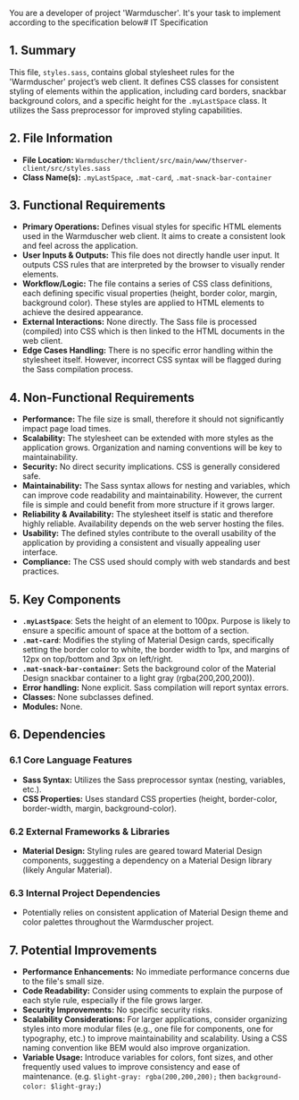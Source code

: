You are a developer of project 'Warmduscher'. It's your task to implement according to the specification below# IT Specification

## 1. Summary

This file, `styles.sass`, contains global stylesheet rules for the 'Warmduscher' project’s web client. It defines CSS classes for consistent styling of elements within the application, including card borders, snackbar background colors, and a specific height for the `.myLastSpace` class. It utilizes the Sass preprocessor for improved styling capabilities.

## 2. File Information

- **File Location:** `Warmduscher/thclient/src/main/www/thserver-client/src/styles.sass`
- **Class Name(s):** `.myLastSpace`, `.mat-card`, `.mat-snack-bar-container`

## 3. Functional Requirements

- **Primary Operations:** Defines visual styles for specific HTML elements used in the Warmduscher web client.  It aims to create a consistent look and feel across the application.
- **User Inputs & Outputs:**  This file does not directly handle user input. It outputs CSS rules that are interpreted by the browser to visually render elements.
- **Workflow/Logic:** The file contains a series of CSS class definitions, each defining specific visual properties (height, border color, margin, background color). These styles are applied to HTML elements to achieve the desired appearance.
- **External Interactions:**  None directly. The Sass file is processed (compiled) into CSS which is then linked to the HTML documents in the web client.
- **Edge Cases Handling:** There is no specific error handling within the stylesheet itself. However, incorrect CSS syntax will be flagged during the Sass compilation process.

## 4. Non-Functional Requirements

- **Performance:** The file size is small, therefore it should not significantly impact page load times.
- **Scalability:** The stylesheet can be extended with more styles as the application grows.  Organization and naming conventions will be key to maintainability.
- **Security:**  No direct security implications. CSS is generally considered safe.
- **Maintainability:** The Sass syntax allows for nesting and variables, which can improve code readability and maintainability.  However, the current file is simple and could benefit from more structure if it grows larger.
- **Reliability & Availability:**  The stylesheet itself is static and therefore highly reliable. Availability depends on the web server hosting the files.
- **Usability:**  The defined styles contribute to the overall usability of the application by providing a consistent and visually appealing user interface.
- **Compliance:**  The CSS used should comply with web standards and best practices.

## 5. Key Components

- **`.myLastSpace`**: Sets the height of an element to 100px.  Purpose is likely to ensure a specific amount of space at the bottom of a section.
- **`.mat-card`**: Modifies the styling of Material Design cards, specifically setting the border color to white, the border width to 1px, and margins of 12px on top/bottom and 3px on left/right.
- **`.mat-snack-bar-container`**: Sets the background color of the Material Design snackbar container to a light gray (rgba(200,200,200)).
- **Error handling:** None explicit. Sass compilation will report syntax errors.
- **Classes:** None subclasses defined.
- **Modules:** None.

## 6. Dependencies

### 6.1 Core Language Features

- **Sass Syntax:** Utilizes the Sass preprocessor syntax (nesting, variables, etc.).
- **CSS Properties:**  Uses standard CSS properties (height, border-color, border-width, margin, background-color).

### 6.2 External Frameworks & Libraries

- **Material Design:** Styling rules are geared toward Material Design components, suggesting a dependency on a Material Design library (likely Angular Material).

### 6.3 Internal Project Dependencies

- Potentially relies on consistent application of Material Design theme and color palettes throughout the Warmduscher project.

## 7. Potential Improvements

- **Performance Enhancements:** No immediate performance concerns due to the file's small size.
- **Code Readability:** Consider using comments to explain the purpose of each style rule, especially if the file grows larger.
- **Security Improvements:** No specific security risks.
- **Scalability Considerations:** For larger applications, consider organizing styles into more modular files (e.g., one file for components, one for typography, etc.) to improve maintainability and scalability.  Using a CSS naming convention like BEM would also improve organization.
- **Variable Usage:** Introduce variables for colors, font sizes, and other frequently used values to improve consistency and ease of maintenance.  (e.g. `$light-gray: rgba(200,200,200);` then `background-color: $light-gray;`)